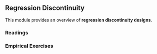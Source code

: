 ## Regression Discontinuity

This module provides an overview of **regression discontinuity designs**.

### Readings

### Empirical Exercises
